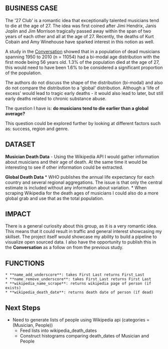 ## BUSINESS CASE
The '27 Club' is a romantic idea that exceptionally talented musicians tend to die at the age of 27. The idea was first coined after Jimi Hendrix, Janis Joplin and Jim Morrison tragically passed away within the span of two years of each other and all at the age of 27. Recently, the deaths of Kurt Cobain and Amy Winehouse have sparked interest in this notion as well.

A study in the [Conversation](http://theconversation.com/the-27-club-is-a-myth-56-is-the-bum-note-for-musicians-33586) showed that in a population of dead musicians spanning 1950 to 2010 (n = 11054) had a bi-modal age distribution with the first mode being 56 years old. 1.3% of the population died at the age of 27, this would need to have been 1.6% to be considered a significant proportion of the population.

The authors do not discuss the shape of the distribution (bi-modal) and also do not compare the distribution to a 'global' distribution. Although a 'life of excess' would lead to tragic early deaths - it would also lead to later, but still early deaths related to chronic substance abuse.

The question I have is: **do musicians tend to die earlier than a global average?**

This question could be explored further by looking at different factors such as: success, region and genre.

## DATASET
**Musician Death Data** - Using the Wikipedia API I would gather information about musicians and their age of death. At the same time it would be interesting to see if other information could be extracted.

**Global Death Data**
	* WHO publishes the annual life expectancy for each country and several regional aggregations. The issue is that only the central estimate is included without any information about variation.
	* When scraping Wikipedia for the death ages of musicians I could also do a more global grab and use that as the total population.

## IMPACT
There is a general curiosity about this group, as it is a very romantic idea. This means that it could result in traffic and general interest showcasing my skillset. The project itself would showcase my ability to build a pipeline to visualize open sourced data. I also have the opportunity to publish this in the **Conversation** as a follow on from the previous study.

## FUNCTIONS
	* **name_add_underscore**: takes First Last returns First_Last
	* **name_remove_underscore**: takes First_Last returns First Last
	* **wikipedia_name_scrape**: returns wikipedia page of person (if exists)
	* **wikipedia_death_date**: returns death date of person (if dead)

## Next Steps
  * Need to generate lists of people using Wikipedia api (categories = (Musician, People))
	* Feed lists into wikipedia_death_dates
	* Construct histograms comparing death_dates of Musician and People
